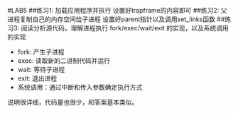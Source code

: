 #LAB5
##练习1: 加载应用程序并执行
设置好trapframe的内容即可
##练习2: 父进程复制自己的内存空间给子进程
设置好parent指针以及调用set_links函数
##练习3: 阅读分析源代码，理解进程执行 fork/exec/wait/exit 的实现，以及系统调用的实现
* fork: 产生子进程
* exec: 读取新的二进制代码并运行
* wait: 等待子进程
* exit: 退出进程
* 系统调用：通过中断和传入参数确定执行方式


说明很详细，代码量也很少，和答案基本类似。
